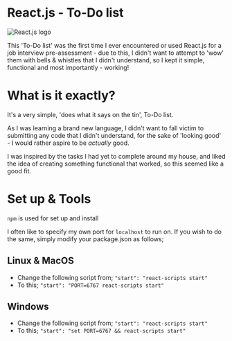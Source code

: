 # React.js - To-Do list

![React.js logo](https://encrypted-tbn0.gstatic.com/images?q=tbn:ANd9GcRuA6DvBijvyIY45jxKmE6__dnk1QVgEg65cLJUG4f29aMn6Zro)

This 'To-Do list' was the first time I ever encountered or used React.js for a job interview pre-assessment - due to this, I didn't want to attempt to 'wow' them with bells & whistles that I didn't understand, so I kept it simple, functional and most importantly - working! 

# What is it exactly?

It's a very simple, 'does what it says on the tin', To-Do list. 

As I was learning a brand new language, I didn't want to fall victim to submitting any code that I didn't understand, for the sake of 'looking good' - I would rather aspire to be *actually* good. 

I was inspired by the tasks I had yet to complete around my house, and liked the idea of creating something functional that worked, so this seemed like a good fit.

# Set up & Tools
`npm` is used for set up and install

I often like to specify my own port for `localhost` to run on. If you wish to do the same, simply modify your package.json as follows;

## Linux & MacOS
* Change the following script from; 
`"start": "react-scripts start"`
* To this;
`"start": "PORT=6767 react-scripts start"`

## Windows 
* Change the following script from; 
`"start": "react-scripts start"`
* To this;
`"start": "set PORT=6767 && react-scripts start"`


